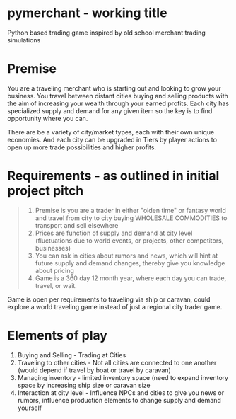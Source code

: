 # pymerchant - working title
Python based trading game inspired by old school merchant trading simulations

# Premise
You are a traveling merchant who is starting out and looking to grow your business. You travel between distant cities buying and selling products with the aim of increasing your wealth through your earned profits. Each city has specialized supply and demand for any given item so the key is to find opportunity where you can.

There are be a variety of city/market types, each with their own unique economies. And each city can be upgraded in Tiers by player actions to open up more trade possibilities and higher profits.

# Requirements - as outlined in initial project pitch

> 1. Premise is you are a trader in either "olden time" or fantasy world and travel from city to city buying WHOLESALE COMMODITIES to transport and sell elsewhere
> 2. Prices are function of supply and demand at city level (fluctuations due to world events, or projects, other competitors, businesses)
> 3. You can ask in cities about rumors and news, which will hint at future supply and demand changes, thereby give you knowledge about pricing
> 4. Game is a 360 day 12 month year, where each day you can trade, travel, or wait.

Game is open per requirements to traveling via ship or caravan, could explore a world traveling game instead of just a regional city trader game.

# Elements of play

1. Buying and Selling - Trading at Cities
2. Traveling to other cities - Not all cities are connected to one another (would depend if travel by boat or travel by caravan)
3. Managing inventory - limited inventory space (need to expand inventory space by increasing ship size or caravan size
4. Interaction at city level - Influence NPCs and cities to give you news or rumors, influence production elements to change supply and demand yourself



